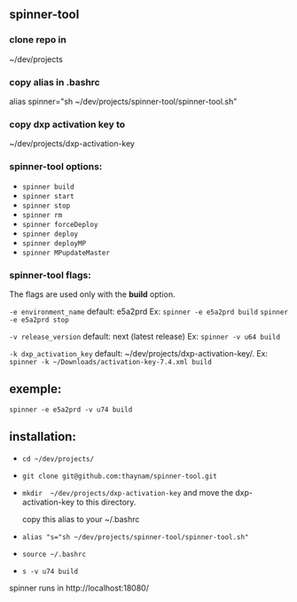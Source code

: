 ## spinner-tool

### clone repo in

~/dev/projects

### copy alias in .bashrc

alias spinner="sh ~/dev/projects/spinner-tool/spinner-tool.sh"

### copy dxp activation key to

~/dev/projects/dxp-activation-key

### spinner-tool options:

- `spinner build`
- `spinner start`
- `spinner stop`
- `spinner rm`
- `spinner forceDeploy`
- `spinner deploy`
- `spinner deployMP`
- `spinner MPupdateMaster`

### spinner-tool flags:

The flags are used only with the **build** option.

`-e environment_name`
default: e5a2prd
Ex:
`spinner -e e5a2prd build`
`spinner -e e5a2prd stop`

`-v release_version`
default: next (latest release)
Ex:
`spinner -v u64 build`

`-k dxp_activation_key`
default: ~/dev/projects/dxp-activation-key/.
Ex:
`spinner -k ~/Downloads/activation-key-7.4.xml build`

## exemple:

`spinner -e e5a2prd -v u74 build `

## installation:

- `cd ~/dev/projects/`
- `git clone git@github.com:thaynam/spinner-tool.git`
- `mkdir  ~/dev/projects/dxp-activation-key` and move the dxp-activation-key to this directory.

  copy this alias to your ~/.bashrc

- `alias "s="sh ~/dev/projects/spinner-tool/spinner-tool.sh"`
- `source ~/.bashrc`
- `s -v u74 build`

spinner runs in
http://localhost:18080/
